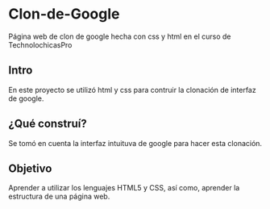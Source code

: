# Clon-de-Google
Página web de clon de google hecha con css y html en el curso de TechnolochicasPro

## Intro
En este proyecto se utilizó html y css para contruir la clonación de interfaz de google.

## ¿Qué construí?
Se tomó en cuenta la interfaz intuituva de google para hacer esta clonación.

## Objetivo
Aprender a utilizar los lenguajes HTML5 y CSS, así como, aprender la estructura de una página web.
